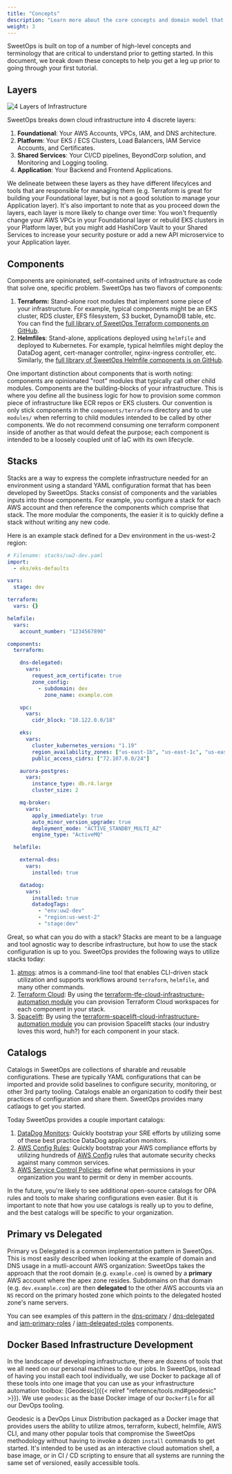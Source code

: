 ```yaml
---
title: "Concepts"
description: "Learn more about the core concepts and domain model that make up the SweetOps methodology."
weight: 3
---
```


SweetOps is built on top of a number of high-level concepts and terminology that are critical to understand prior to getting started. In this document, we break down these concepts to help you get a leg up prior to going through your first tutorial.

## Layers
![4 Layers of Infrastructure](https://lucid.app/publicSegments/view/dc705e05-cf3e-4e03-9029-acd8c4b4812f/image.png)

SweetOps breaks down cloud infrastructure into 4 discrete layers:

1. **Foundational**: Your AWS Accounts, VPCs, IAM, and DNS architecture.
1. **Platform**: Your EKS / ECS Clusters, Load Balancers, IAM Service Accounts, and Certificates.
1. **Shared Services**: Your CI/CD pipelines, BeyondCorp solution, and Monitoring and Logging tooling.
1. **Application**: Your Backend and Frontend Applications.

We delineate between these layers as they have different lifecylces and tools that are responsible for managing them (e.g. Terraform is great for building your Foundational layer, but is not a good solution to manage your Application layer). It's also important to note that as you proceed down the layers, each layer is more likely to change over time: You won't frequently change your AWS VPCs in your Foundational layer or rebuild EKS clusters in your Platform layer, but you might add HashiCorp Vault to your Shared Services to increase your security posture or add a new API microservice to your Application layer.

## Components

Components are opinionated, self-contained units of infrastructure as code that solve one, specific problem. SweetOps has two flavors of components:

1. **Terraform:** Stand-alone root modules that implement some piece of your infrastructure. For example, typical components might be an EKS cluster, RDS cluster, EFS filesystem, S3 bucket, DynamoDB table, etc. You can find the [full library of SweetOps Terraform components on GitHub](https://github.com/cloudposse/terraform-aws-components).
1. **Helmfiles**: Stand-alone, applications deployed using `helmfile` and deployed to Kubernetes. For example, typical helmfiles might deploy the DataDog agent, cert-manager controller, nginx-ingress controller, etc. Similarly, the [full library of SweetOps Helmfile components is on GitHub](https://github.com/cloudposse/helmfiles).

One important distinction about components that is worth noting: components are opinionated "root" modules that typically call other child modules. Components are the building-blocks of your infrastructure. This is where you define all the business logic for how to provision some common piece of infrastructure like ECR repos or EKS clusters. Our convention is only stick components in the `components/terraform` directory and to use `modules/` when referring to child modules intended to be called by other components. We do not recommend consuming one terraform component inside of another as that would defeat the purpose; each component is intended to be a loosely coupled unit of IaC with its own lifecycle.

## Stacks

Stacks are a way to express the complete infrastructure needed for an environment using a standard YAML configuration format that has been developed by SweetOps. Stacks consist of components and the variables inputs into those components. For example, you configure a stack for each AWS account and then reference the components which comprise that stack. The more modular the components, the easier it is to quickly define a stack without writing any new code.

Here is an example stack defined for a Dev environment in the us-west-2 region:

```yaml
# Filename: stacks/uw2-dev.yaml
import:
  - eks/eks-defaults

vars:
  stage: dev

terraform:
  vars: {}

helmfile:
  vars:
    account_number: "1234567890"

components:
  terraform:

    dns-delegated:
      vars:
        request_acm_certificate: true
        zone_config:
          - subdomain: dev
            zone_name: example.com

    vpc:
      vars:
        cidr_block: "10.122.0.0/18"

    eks:
      vars:
        cluster_kubernetes_version: "1.19"
        region_availability_zones: ["us-east-1b", "us-east-1c", "us-east-1d"]
        public_access_cidrs: ["72.107.0.0/24"]

    aurora-postgres:
      vars:
        instance_type: db.r4.large
        cluster_size: 2

    mq-broker:
      vars:
        apply_immediately: true
        auto_minor_version_upgrade: true
        deployment_mode: "ACTIVE_STANDBY_MULTI_AZ"
        engine_type: "ActiveMQ"

  helmfile:

    external-dns:
      vars:
        installed: true

    datadog:
      vars:
        installed: true
        datadogTags:
          - "env:uw2-dev"
          - "region:us-west-2"
          - "stage:dev"
```

Great, so what can you do with a stack? Stacks are meant to be a language and tool agnostic way to describe infrastructure, but how to use the stack configuration is up to you. SweetOps provides the following ways to utilize stacks today:

1. [atmos](https://github.com/cloudposse/atmos): atmos is a command-line tool that enables CLI-driven stack utilization and supports workflows around `terraform`, `helmfile`, and many other commands.
1. [Terraform Cloud](https://www.terraform.io/docs/cloud/index.html): By using the [terraform-tfe-cloud-infrastructure-automation module](https://github.com/cloudposse/terraform-tfe-cloud-infrastructure-automation) you can provision Terraform Cloud workspaces for each component in your stack.
1. [Spacelift](https://spacelift.io/): By using the [terraform-spacelift-cloud-infrastructure-automation module](https://github.com/cloudposse/terraform-spacelift-cloud-infrastructure-automation) you can provision Spacelift stacks (our industry loves this word, huh?) for each component in your stack.

## Catalogs

Catalogs in SweetOps are collections of sharable and reusable configurations. These are typically YAML configurations that can be imported and provide solid baselines to configure security, monitoring, or other 3rd party tooling. Catalogs enable an organization to codify their best practices of configuration and share them. SweetOps provides many catlaogs to get you started.

Today SweetOps provides a couple important catalogs:

1. [DataDog Monitors](https://github.com/cloudposse/terraform-datadog-monitor/tree/master/catalog/monitors): Quickly bootstrap your SRE efforts by utilizing some of these best practice DataDog application monitors.
1. [AWS Config Rules](https://github.com/cloudposse/terraform-aws-config/tree/master/catalog): Quickly bootstrap your AWS compliance efforts by utilizing hundreds of [AWS Config](https://aws.amazon.com/config/) rules that automate security checks against many common services.
1. [AWS Service Control Policies](https://github.com/cloudposse/terraform-aws-service-control-policies/tree/master/catalog): define what permissions in your organization you want to permit or deny in member accounts.

In the future, you're likely to see additional open-source catalogs for OPA rules and tools to make sharing configurations even easier. But it is important to note that how you use catalogs is really up to you to define, and the best catalogs will be specific to your organization.

## Primary vs Delegated

Primary vs Delegated is a common implementation pattern in SweetOps. This is most easily described when looking at the example of domain and DNS usage in a mutli-account AWS organization: SweetOps takes the approach that the root domain (e.g. `example.com`) is owned by a **primary** AWS account where the apex zone resides. Subdomains on that domain (e.g. `dev.example.com`) are then **delegated** to the other AWS accounts via an `NS` record on the primary hosted zone which points to the delegated hosted zone's name servers.

You can see examples of this pattern in the [dns-primary](https://github.com/cloudposse/terraform-aws-components/tree/master/modules/dns-primary) / [dns-delegated](https://github.com/cloudposse/terraform-aws-components/tree/master/modules/dns-delegated) and [iam-primary-roles](https://github.com/cloudposse/terraform-aws-components/tree/master/modules/iam-primary-roles) / [iam-delegated-roles](https://github.com/cloudposse/terraform-aws-components/tree/master/modules/iam-delegated-roles) components.

## Docker Based Infrastructure Development

In the landscape of developing infrastructure, there are dozens of tools that we all need on our personal machines to do our jobs. In SweetOps, instead of having you install each tool individually, we use Docker to package all of these tools into one image that you can use as your infrastructure automation toolbox: [Geodesic]({{< relref "reference/tools.md#geodesic" >}}). We use `geodesic` as the base Docker image of our `Dockerfile` for all our DevOps tooling.

Geodesic is a DevOps Linux Distribution packaged as a Docker image that provides users the ability to utilize atmos, terraform, kubectl, helmfile, AWS CLI, and many other popular tools that compromise the SweetOps methodology without having to invoke a dozen `install` commands to get started. It's intended to be used as an interactive cloud automation shell, a base image, or in CI / CD scripting to ensure that all systems are running the same set of versioned, easily accessible tools.

<!-- TODO: Link to How-to on "Using Geodesic" once created. -->


